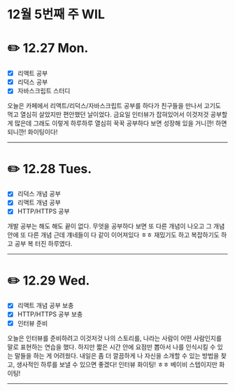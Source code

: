 # 12월 5번째 주 WIL

# ✏️ **12.27 Mon.**

- [x] 리액트 공부
- [x] 리덕스 공부
- [x] 자바스크립트 스터디

오늘은 카페에서 리액트/리덕스/자바스크립트 공부를 하다가 친구들을 만나서 고기도 먹고 열심히 살았지만 편안했던 날이었다. 금요일 인터뷰가 잡혀있어서 이것저것 공부할게 많은데 그래도 이렇게 하루하루 열심히 꾹꾹 공부하다 보면 성장해 있을 거니깐! 하면 되니깐! 화이팅이다!

---

# ✏️ **12.28 Tues.**

- [x] 리덕스 개념 공부
- [x] 리액트 개념 공부
- [x] HTTP/HTTPS 공부

개발 공부는 해도 해도 끝이 없다. 무엇을 공부하다 보면 또 다른 개념이 나오고 그 개념 안에 또 다른 개념 근데 걔네들이 다 같이 이어져있다 ㅎㅎ 재밌기도 하고 복잡하기도 하고 공부 복 터진 하루였다.

---

# ✏️ **12.29 Wed.**

- [x] 리액트 개념 공부 보충
- [x] HTTP/HTTPS 공부 보충
- [x] 인터뷰 준비

오늘은 인터뷰를 준비하려고 이것저것 나의 스토리를, 나라는 사람이 어떤 사람인지를 말로 표현하는 연습을 했다. 하지만 짧은 시간 안에 요점만 뽑아서 나를 인식시킬 수 있는 말들을 하는 게 어려웠다. 내일은 좀 더 깔끔하게 나 자신을 소개할 수 있는 방법을 찾고, 생사적인 하루를 보낼 수 있으면 좋겠다! 인터뷰 화이팅! ㅎㅎ 베이비 스텝이지만 화이팅!

---
